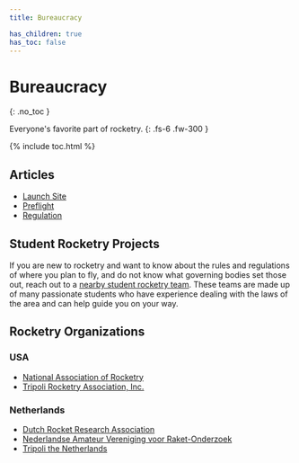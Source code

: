```yaml
---
title: Bureaucracy

has_children: true
has_toc: false
---
```


<!-- Page title (excluded from Table of Contents) -->
<h1>Bureaucracy</h1>{: .no_toc }

Everyone's favorite part of rocketry.
{: .fs-6 .fw-300 }

{% include toc.html %} <!-- Table of Contents -->

## Articles

-   [Launch Site](launch-site.md)
-   [Preflight](preflight.md)
-   [Regulation](regulation.md)

## Student Rocketry Projects

If you are new to rocketry and want to know about the rules and regulations
of where you plan to fly, and do not know what governing bodies set those out,
reach out to a [nearby student rocketry team][student-rocketry]. These teams are
made up of many passionate students who have experience dealing with the laws of
the area and can help guide you on your way.

[student-rocketry]: https://github.com/Lars-0/StudentRocketProjects

## Rocketry Organizations

### USA

-   [National Association of Rocketry][nar]
-   [Tripoli Rocketry Association, Inc.][tripoli-us]

[nar]: https://www.nar.org/
[tripoli-us]: https://www.tripoli.org/

### Netherlands

-   [Dutch Rocket Research Association][drra]
-   [Nederlandse Amateur Vereniging voor Raket-Onderzoek][navro]
-   [Tripoli the Netherlands][tripoli-nl]

[drra]: https://drra.eu/
[navro]: https://navro.nl/en/
[tripoli-nl]: https://www.tripoli.nl/
